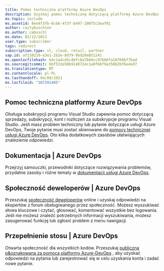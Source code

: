 ```yaml
---
title: Pomoc techniczna platformy Azure DevOps
description: Uzyskaj pomoc techniczną dotyczącą platformy Azure DevOps
ms.topic: include
ms.assetid: 8ee4f3fb-6cb6-473f-b497-208f5c3eaf01
author: caitybuschlen
ms.author: cabuschl
ms.date: 02/12/2021
user.type: subscriber
tags: redirect
subscription.type: vl, cloud, retail, partner
sap.id: af210210-e3e1-2b2e-8d79-9bd20e851241
ms.openlocfilehash: b4c1a4cd5c4bfc8a7b9dcc97666fa10769bf7bad
ms.sourcegitcommit: bbf532e50b9140724c1a0f66f9a35862bf6e4a97
ms.translationtype: MT
ms.contentlocale: pl-PL
ms.lasthandoff: 04/09/2021
ms.locfileid: "107291405"
---
```

## <a name="azure-devops-technical-support"></a>Pomoc techniczna platformy Azure DevOps  

Obsługa subskrypcji programu Visual Studio zapewnia pomoc dotyczącą sprzedaży, subskrypcji, kont i rozliczeń za subskrypcje programu Visual Studio. Jeśli masz problem techniczny lub pytanie dotyczące usługi Azure DevOps, Twoje pytanie musi zostać skierowane do [pomocy technicznej usługi Azure DevOps](https://azure.microsoft.com/support/devops/). Oto kilka dodatkowych zasobów ułatwiających znalezienie odpowiedzi.

## <a name="documentation--azure-devops"></a>Dokumentacja | Azure DevOps 

Przejrzyj samouczki, przewodniki dotyczące rozwiązywania problemów, przydatne zasoby i różne tematy w [dokumentacji usługi Azure DevOps](https://docs.microsoft.com/azure/devops/?view=azure-devops&preserve-view=true).

## <a name="developer-community--azure-devops"></a>Społeczność deweloperów | Azure DevOps

Przeszukaj [społeczność deweloperów](https://developercommunity.visualstudio.com/spaces/21/index.html) online i uzyskaj odpowiedzi na ekspertów z forum obsługiwanego przez społeczność. Możesz wyszukiwać słowa kluczowe i czytać, głosować, komentować wszystkie bez logowania. Jeśli nie możesz znaleźć potrzebnych informacji wyszukiwania, możesz zasugerować funkcję lub zgłosić problem z menu nawigacji. 

## <a name="stack-overflow--azure-devops"></a>Przepełnienie stosu | Azure DevOps

Otwarta społeczność dla wszystkich kodów. Przeszukaj [publiczną p&oznakowaną za pomocą platformy Azure-DevOps](https://stackoverflow.com/questions/tagged/azure-devops?tab=Newest) , aby uzyskać odpowiedzi na pytania lub zarejestrować się w celu uzyskania konta i zadać nowe pytanie. 
